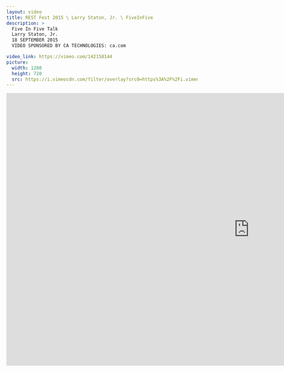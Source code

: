 ```yaml
---
layout: video
title: REST Fest 2015 \ Larry Staton, Jr. \ FiveInFive
description: >
  Five In Five Talk
  Larry Staton, Jr.
  18 SEPTEMBER 2015
  VIDEO SPONSORED BY CA TECHNOLOGIES: ca.com

video_link: https://vimeo.com/142158144
picture:
  width: 1280
  height: 720
  src: https://i.vimeocdn.com/filter/overlay?src0=https%3A%2F%2Fi.vimeocdn.com%2Fvideo%2F539369530_1280x720.jpg&src1=http%3A%2F%2Ff.vimeocdn.com%2Fp%2Fimages%2Fcrawler_play.png
---
```

<iframe src="https://player.vimeo.com/video/142158144?title=0&byline=0&portrait=0&badge=0&autopause=0&player_id=0" width="1280" height="720" frameborder="0" title="REST Fest 2015 \ Larry Staton, Jr. \ FiveInFive" webkitallowfullscreen mozallowfullscreen allowfullscreen></iframe>